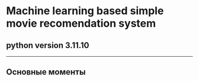 # Machine learning based simple movie recomendation system
## python version 3.11.10
---
## Основные моменты